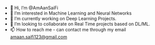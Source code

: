 - 👋 Hi, I’m @AmAanSaiFi
- 👀 I’m interested in Machine Learning and Neural Networks
- 🌱 I’m currently working on Deep Learning Projects.
- 💞️ I’m looking to collaborate on Real Time projects based on DL/ML.
- 📫 How to reach me - can contact me through my email
amaan.saifi123@gmail.com

<!---
AmAanSaiFi/AmAanSaiFi is a ✨ special ✨ repository because its `README.md` (this file) appears on your GitHub profile.
You can click the Preview link to take a look at your changes.
--->
